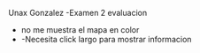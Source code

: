 Unax Gonzalez
-Examen 2 evaluacion
- no me muestra el mapa en color
- -Necesita click largo para mostrar informacion

